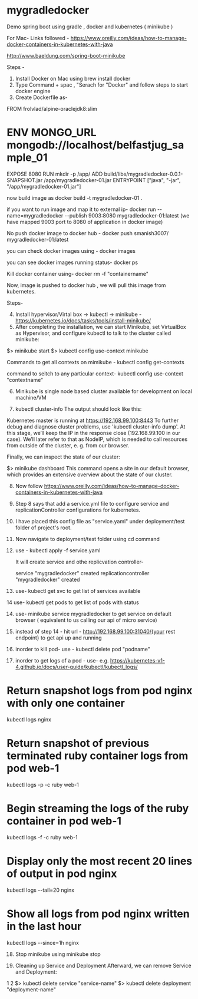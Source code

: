 # mygradledocker
Demo spring boot using gradle , docker and kubernetes ( minikube )

 For Mac-
 Links followed -
 https://www.oreilly.com/ideas/how-to-manage-docker-containers-in-kubernetes-with-java
 
 http://www.baeldung.com/spring-boot-minikube
 
 
 Steps -
 
 1. Install Docker on Mac using brew install docker
 2. Type Command + spac , "Serach for "Docker" and follow steps to start docker engine
 3. Create Dockerfile as- 
 
 FROM frolvlad/alpine-oraclejdk8:slim
# ENV MONGO_URL mongodb://localhost/belfastjug_sample_01
EXPOSE 8080
RUN mkdir -p /app/
ADD build/libs/mygradledocker-0.0.1-SNAPSHOT.jar /app/mygradledocker-01.jar
ENTRYPOINT ["java", "-jar", "/app/mygradledocker-01.jar"]

now build image as
docker build -t mygradledocker-01 .

if you want to run image and map it to external ip-
docker run --name=mygradledocker --publish 9003:8080 mygradledocker-01:latest
(we have mapped 9003 port to 8080 of application in docker image)


No push docker image to docker hub -
docker push smanish3007/ mygradledocker-01:latest

you can check docker images using -
docker images

you can see docker images running status-
docker ps

Kill docker container using-
docker rm -f "containername"


Now, image is pushed to docker hub , we will pull this image from kubernetes.

Steps-

4. Install hypervisor/Virtal box -> kubectl -> minikube - https://kubernetes.io/docs/tasks/tools/install-minikube/
5. After completing the installation, we can start Minikube, set VirtualBox as Hypervisor, and configure kubectl to talk to the cluster called minikube:

$> minikube start
$> kubectl config use-context minikube

Commands to get all contexts on mimikube -
kubectl config get-contexts

command to seitch to any particular context-
kubectl config use-context "contextname"

6. Minikube is single node based cluster available for development on local machine/VM

7. kubectl cluster-info
The output should look like this:

Kubernetes master is running at https://192.168.99.100:8443
To further debug and diagnose cluster problems, use 'kubectl cluster-info dump'.
At this stage, we’ll keep the IP in the response close (192.168.99.100 in our case). We’ll later refer to that as NodeIP, which is needed to call resources from outside of the cluster, e. g. from our browser.

Finally, we can inspect the state of our cluster:


$> minikube dashboard
This command opens a site in our default browser, which provides an extensive overview about the state of our cluster.

8. Now follow https://www.oreilly.com/ideas/how-to-manage-docker-containers-in-kubernetes-with-java

9. Step 8 says that add a service.yml file to configure service and replicationController configurations for kubernetes.

10. I have placed this config file as "service.yaml" under deployment/test folder of project's root.

11. Now navigate to deployment/test folder using cd command

12. use - kubectl apply -f service.yaml

    It will create service and othe replicvation controller-
    
    service "mygradledocker" created
replicationcontroller "mygradledocker" created

13. use- kubectl get svc to get list of services available

14 use- kubectl get pods to get list of pods with status

14. use-  minikube service mygradledocker to get service on default browser ( equivalent to us calling our api of micro service)

15. instead of step 14 - hit url - http://192.168.99.100:31040/{your rest endpoint} to get api up and running

16. inorder to kill pod- use - kubectl delete pod "podname"

17. inorder to get logs of a pod - use- 
e.g. https://kubernetes-v1-4.github.io/docs/user-guide/kubectl/kubectl_logs/
# Return snapshot logs from pod nginx with only one container
kubectl logs nginx

# Return snapshot of previous terminated ruby container logs from pod web-1
kubectl logs -p -c ruby web-1

# Begin streaming the logs of the ruby container in pod web-1
kubectl logs -f -c ruby web-1

# Display only the most recent 20 lines of output in pod nginx
kubectl logs --tail=20 nginx

# Show all logs from pod nginx written in the last hour
kubectl logs --since=1h nginx

18. Stop minikube using minikube stop


19. Cleaning up Service and Deployment
Afterward, we can remove Service and Deployment:

1
2
$> kubectl delete service "service-name"
$> kubectl delete deployment "deployment-name"


 
